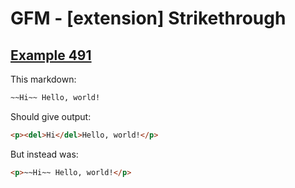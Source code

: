# GFM - [extension] Strikethrough

## [Example 491](https://github.github.com/gfm/#example-491)

This markdown:

```markdown
~~Hi~~ Hello, world!
```

Should give output:

```html
<p><del>Hi</del>Hello, world!</p>
```

But instead was:

```html
<p>~~Hi~~ Hello, world!</p>
```
